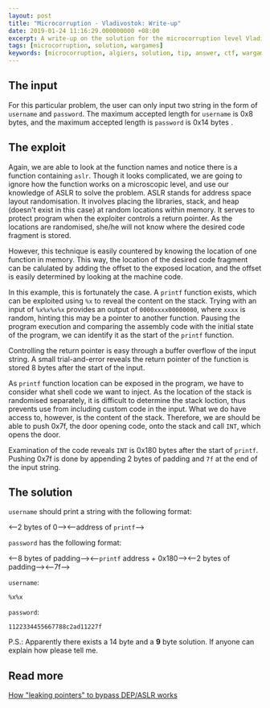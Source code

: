 ```yaml
---
layout: post
title: "Microcorruption - Vladivostok: Write-up"
date: 2019-01-24 11:16:29.000000000 +08:00
excerpt: A write-up on the solution for the microcorruption level Vladivostok. The thought process behind the solution is also included. At the end a 17 byte solution with 101670 CPU cycle time is achieved.
tags: [microcorruption, solution, wargames]
keywords: [microcorruption, algiers, solution, tip, answer, ctf, wargames, 101670, clock cycle, 17, input]
---
```


## The input

For this particular problem, the user can only input two string in the form of `username` and `password`. The maximum accepted length for `username` is 0x8 bytes, and the maximum accepted length is `password` is 0x14 bytes .

## The exploit

Again, we are able to look at the function names and notice there is a function containing `aslr`. Though it looks complicated, we are going to ignore how the function works on a microscopic level, and use our knowledge of ASLR to solve the problem. ASLR stands for address space layout randomisation. It involves placing the libraries, stack, and heap (doesn't exist in this case) at random locations within memory. It serves to protect program when the exploiter controls a return pointer. As the locations are randomised, she/he will not know where the desired code fragment is stored.

However, this technique is easily countered by knowing the location of one function in memory. This way, the location of the desired code fragment can be calulated by adding the offset to the exposed location, and the offset is easily determined by looking at the machine code.

In this example, this is fortunately the case. A `printf` function exists, which can be exploited using `%x` to reveal the content on the stack. Trying with an input of `%x%x%x%x` provides an output of `0000xxxx00000000`, where `xxxx` is random, hinting this may be a pointer to another function. Pausing the program execution and comparing the assembly code with the initial state of the program, we can identify it as the start of the `printf` function.

Controlling the return pointer is easy through a buffer overflow of the input string. A small trial-and-error reveals the return pointer of the function is stored 8 bytes after the start of the input. 

As `printf` function location can be exposed in the program, we have to consider what shell code we want to inject. As the location of the stack is randomised separately, it is difficult to determine the stack loction, thus prevents use from including custom code in the input. What we do have access to, however, is the content of the stack. Therefore, we are should be able to push 0x7f, the door opening code, onto the stack and call `INT`, which opens the door.

Examination of the code reveals `INT` is 0x180 bytes after the start of `printf`. Pushing 0x7f is done by appending 2 bytes of padding and `7f` at the end of the input string.

## The solution

`username` should print a string with the following format:

<--2 bytes of 0--><--address of `printf`-->

`password` has the following format:

<--8 bytes of padding--><--`printf` address + 0x180--><--2 bytes of padding--><--7f-->

`username`:

```
%x%x
```

`password`:

```
1122334455667788c2ad11227f
```

P.S.: Apparently there exists a 14 byte and a **9** byte solution. If anyone can explain how please tell me.


## Read more

[How "leaking pointers" to bypass DEP/ASLR works](https://security.stackexchange.com/questions/22989/how-leaking-pointers-to-bypass-dep-aslr-works)